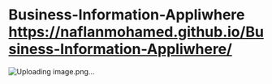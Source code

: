 # Business-Information-Appliwhere https://naflanmohamed.github.io/Business-Information-Appliwhere/
![Uploading image.png…]()
